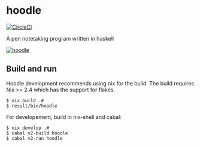 # hoodle

[![CircleCI](https://circleci.com/gh/wavewave/hoodle.svg?style=svg&circle-token=f70e4000c041516f08d6c3c0193958f0973803eb)](https://circleci.com/gh/wavewave/hoodle)

A pen notetaking program written in haskell

[![hoodle](https://img.youtube.com/vi/Z2wzpyxsVSU/0.jpg)](https://www.youtube.com/watch?v=Z2wzpyxsVSU)

Build and run 
-------------
Hoodle development recommends using nix for the build.
The build requires Nix >= 2.4 which has the support for flakes.

```
$ nix build .#
$ result/bin/hoodle
```

For developement, build in nix-shell and cabal:
```
$ nix develop .#
$ cabal v2-build hoodle
$ cabal v2-run hoodle
```
